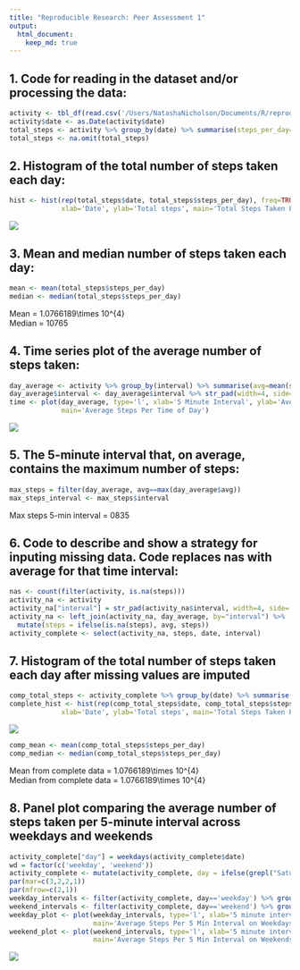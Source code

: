 ```yaml
---
title: "Reproducible Research: Peer Assessment 1"
output: 
  html_document:
    keep_md: true
---
```




## 1. Code for reading in the dataset and/or processing the data:


```r
activity <- tbl_df(read.csv('/Users/NatashaNicholson/Documents/R/reproducible research/activity.csv'))
activity$date <- as.Date(activity$date)
total_steps <- activity %>% group_by(date) %>% summarise(steps_per_day=sum(steps))
total_steps <- na.omit(total_steps)
```

## 2. Histogram of the total number of steps taken each day:


```r
hist <- hist(rep(total_steps$date, total_steps$steps_per_day), freq=TRUE, breaks = "days",
             xlab='Date', ylab='Total steps', main='Total Steps Taken Per Day')
```

![](Course-project-1_files/figure-html/hist-1.png)<!-- -->

## 3. Mean and median number of steps taken each day:


```r
mean <- mean(total_steps$steps_per_day)
median <- median(total_steps$steps_per_day)
```

Mean = 1.0766189\times 10^{4}  
Median = 10765  

## 4. Time series plot of the average number of steps taken:


```r
day_average <- activity %>% group_by(interval) %>% summarise(avg=mean(steps, na.rm=TRUE))
day_average$interval <- day_average$interval %>% str_pad(width=4, side='left', pad='0')
time <- plot(day_average, type='l', xlab='5 Minute Interval', ylab='Average steps', 
             main='Average Steps Per Time of Day')
```

![](Course-project-1_files/figure-html/avg-1.png)<!-- -->

## 5. The 5-minute interval that, on average, contains the maximum number of steps:


```r
max_steps = filter(day_average, avg==max(day_average$avg))
max_steps_interval <- max_steps$interval
```

Max steps 5-min interval = 0835

## 6. Code to describe and show a strategy for inputing missing data. Code replaces nas with average for that time interval:


```r
nas <- count(filter(activity, is.na(steps)))
activity_na <- activity
activity_na["interval"] = str_pad(activity_na$interval, width=4, side='left', pad='0')
activity_na <- left_join(activity_na, day_average, by="interval") %>% 
  mutate(steps = ifelse(is.na(steps), avg, steps))
activity_complete <- select(activity_na, steps, date, interval)
```

## 7. Histogram of the total number of steps taken each day after missing values are imputed


```r
comp_total_steps <- activity_complete %>% group_by(date) %>% summarise(steps_per_day=sum(steps))
complete_hist <- hist(rep(comp_total_steps$date, comp_total_steps$steps_per_day), freq=TRUE, breaks = "days",
             xlab='Date', ylab='Total steps', main='Total Steps Taken Per Day')
```

![](Course-project-1_files/figure-html/completehist-1.png)<!-- -->

```r
comp_mean <- mean(comp_total_steps$steps_per_day)
comp_median <- median(comp_total_steps$steps_per_day)
```

Mean from complete data = 1.0766189\times 10^{4}  
Median from complete data = 1.0766189\times 10^{4}  

## 8. Panel plot comparing the average number of steps taken per 5-minute interval across weekdays and weekends


```r
activity_complete["day"] = weekdays(activity_complete$date)
wd = factor(c('weekday', 'weekend'))
activity_complete <- mutate(activity_complete, day = ifelse(grepl("Saturday", day)|grepl("Sunday", day), levels(wd)[2], levels(wd)[1]))
par(mar=c(3,2,2,1))
par(mfrow=c(2,1))
weekday_intervals <- filter(activity_complete, day=='weekday') %>% group_by(interval) %>% summarise(avg=mean(steps))
weekend_intervals <- filter(activity_complete, day=='weekend') %>% group_by(interval) %>% summarise(avg=mean(steps))
weekday_plot <- plot(weekday_intervals, type='l', xlab='5 minute interval', ylab='Average steps', 
                     main='Average Steps Per 5 Min Interval on Weekdays')
weekend_plot <- plot(weekend_intervals, type='l', xlab='5 minute interval', ylab='Average steps', 
                     main='Average Steps Per 5 Min Interval on Weekends')
```

![](Course-project-1_files/figure-html/panel-1.png)<!-- -->
